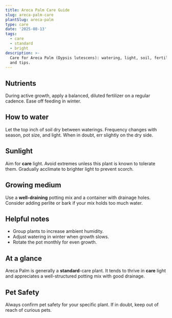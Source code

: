 ```yaml
---
title: Areca Palm Care Guide
slug: areca-palm-care
plantSlug: areca-palm
type: care
date: '2025-08-13'
tags:
  - care
  - standard
  - bright
description: >-
  Care for Areca Palm (Dypsis lutescens): watering, light, soil, fertilizing,
  and tips.
---
```

## Nutrients
During active growth, apply a balanced, diluted fertilizer on a regular cadence. Ease off feeding in winter.

## How to water
Let the top inch of soil dry between waterings. Frequency changes with season, pot size, and light. When in doubt, err slightly on the dry side.

## Sunlight
Aim for **care** light. Avoid extremes unless this plant is known to tolerate them. Gradually acclimate to brighter light to prevent scorch.

## Growing medium
Use a **well-draining** potting mix and a container with drainage holes. Consider adding perlite or bark if your mix holds too much water.

## Helpful notes
- Group plants to increase ambient humidity.
- Adjust watering in winter when growth slows.
- Rotate the pot monthly for even growth.

## At a glance
Areca Palm is generally a **standard**-care plant. It tends to thrive in **care** light and appreciates a well-structured potting mix with good drainage.

## Pet Safety
Always confirm pet safety for your specific plant. If in doubt, keep out of reach of curious pets.
